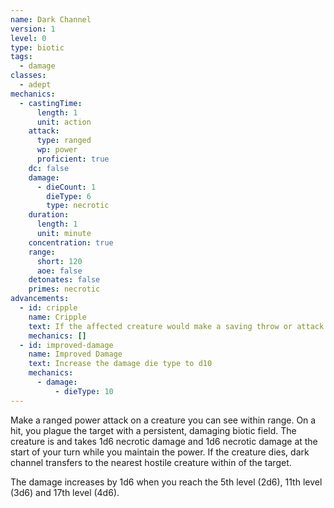 ```yaml
---
name: Dark Channel
version: 1
level: 0
type: biotic
tags:
  - damage
classes:
  - adept
mechanics:
  - castingTime:
      length: 1
      unit: action
    attack:
      type: ranged
      wp: power
      proficient: true
    dc: false
    damage:
      - dieCount: 1
        dieType: 6
        type: necrotic
    duration:
      length: 1
      unit: minute
    concentration: true
    range:
      short: 120
      aoe: false
    detonates: false
    primes: necrotic
advancements:
  - id: cripple
    name: Cripple
    text: If the affected creature would make a saving throw or attack roll, as a reaction you may increase the severity of Dark Channel. The affected creature must roll a d4 and subtract the number rolled from the attack roll or saving throw.
    mechanics: []
  - id: improved-damage
    name: Improved Damage
    text: Increase the damage die type to d10
    mechanics:
      - damage:
          - dieType: 10
---
```

Make a ranged power attack on a creature you can see within range. On a hit, you plague the target with a persistent,
damaging biotic field. The creature is <me-condition id="primed" sub="necrotic"/> and takes 1d6 necrotic damage and 1d6
necrotic damage at the start of your turn while you maintain the power. If the creature dies, dark channel transfers to
the nearest hostile creature within <me-distance length="30" /> of the target.

The damage increases by 1d6 when you reach the 5th level (2d6), 11th level (3d6) and 17th level (4d6).
